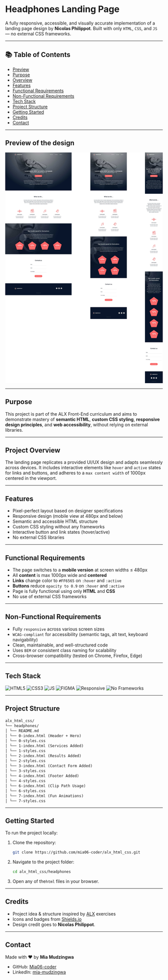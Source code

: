 # Headphones Landing Page

A fully responsive, accessible, and visually accurate implementation of a landing page design by **Nicolas Philippot**. Built with only `HTML`, `CSS`, and `JS` — no external CSS frameworks.

---

## 📚 Table of Contents

- [Preview](#preview-of-the-design)
- [Purpose](#purpose)
- [Overview](#project-overview)
- [Features](#features)
- [Functional Requirements](#functional-requirements)
- [Non-Functional Requirements](#non-functional-requirements)
- [Tech Stack](#tech-stack)
- [Project Structure](#project-structure)
- [Getting Started](#getting-started)
- [Credits](#credits)
- [Contact](#contact)

---

## Preview of the design

![UI Design](./images/image.png)

---

## Purpose

This project is part of the ALX Front-End curriculum and aims to demonstrate mastery of **semantic HTML**, **custom CSS styling**, **responsive design principles**, and **web accessibility**, without relying on external libraries.

---

## Project Overview

The landing page replicates a provided UI/UX design and adapts seamlessly across devices. It includes interactive elements like `hover` and `active` states for links and buttons, and adheres to a `max content width` of 1000px centered in the viewport.

---

## Features

- Pixel-perfect layout based on designer specifications
- Responsive design (mobile view at 480px and below)
- Semantic and accessible HTML structure
- Custom CSS styling without any frameworks
- Interactive button and link states (hover/active)
- No external CSS libraries

---

## Functional Requirements

- The page switches to a **mobile version** at screen widths ≤ 480px
- All **content** is max 1000px wide and **centered**
- **Links** change color to `#FF6565` on `:hover` and `:active`
- **Buttons** reduce `opacity to 0.9` on `:hover` and `:active`
- Page is fully functional using only **HTML** and **CSS**
- No use of external CSS frameworks

---

## Non-Functional Requirements

- Fully `responsive` across various screen sizes
- `WCAG-compliant` for accessibility (semantic tags, alt text, keyboard navigability)
- Clean, maintainable, and well-structured code
- Uses `BEM` or consistent class naming for scalability
- Cross-browser compatibility (tested on Chrome, Firefox, Edge)

---

## Tech Stack

![HTML5](https://img.shields.io/badge/HTML5-E34F26?style=flat&logo=html5&logoColor=white)
![CSS3](https://img.shields.io/badge/CSS3-1572B6?style=flat&logo=css3&logoColor=white)
![JS](https://img.shields.io/badge/JavaScript-F7DF1E?style=flat&logo=javascript&logoColor=black)
![FIGMA](https://img.shields.io/badge/Figma-F24E1E?style=flat&logo=figma&logoColor=white)
![Responsive](https://img.shields.io/badge/Responsive-Design-0db7ed?style=flat&logo=csswizardry&logoColor=white)
![No Frameworks](https://img.shields.io/badge/No%20CSS%20Frameworks-Used-critical?style=flat&logo=css3&logoColor=white)

---

## Project Structure

```
alx_html_css/
└── headphones/
│ └── README.md
│ └── 0-index.html (Header + Hero)
│ └── 0-styles.css
│ └── 1-index.html (Services Added)
│ └── 1-styles.css
│ └── 2-index.html (Results Added)
│ └── 2-styles.css
│ └── 3-index.html (Contact Form Added)
│ └── 3-styles.css
│ └── 4-index.html (Footer Added)
│ └── 4-styles.css
│ └── 6-index.html (Clip Path Usage)
│ └── 6-styles.css
│ └── 7-index.html (Fun Animations)
│ └── 7-styles.css
```

<!--
│ └── 8-index.html
│ └── 8-styles.css
│ └── 8-script.js
```
-->

---

## Getting Started

To run the project locally:

1. Clone the repository:

   ```bash
   git clone https://github.com/mia06-coder/alx_html_css.git

   ```

2. Navigate to the project folder:

   ```bash
   cd alx_html_css/headphones
   ```

3. Open any of the`html` files in your browser.

---

## Credits

- Project idea & structure inspired by [ALX](https://www.alxafrica.com/) exercises
- Icons and badges from [Shields.io](https://shields.io/)
- Design credit goes to **Nicolas Philippot**.

---

## Contact

Made with ❤️ by **Mia Mudzingwa**

- GitHub: [Mia06-coder](https://github.com/Mia06-coder)
- LinkedIn: [mia-mudzingwa](https://www.linkedin.com/in/mia-mudzingwa)
